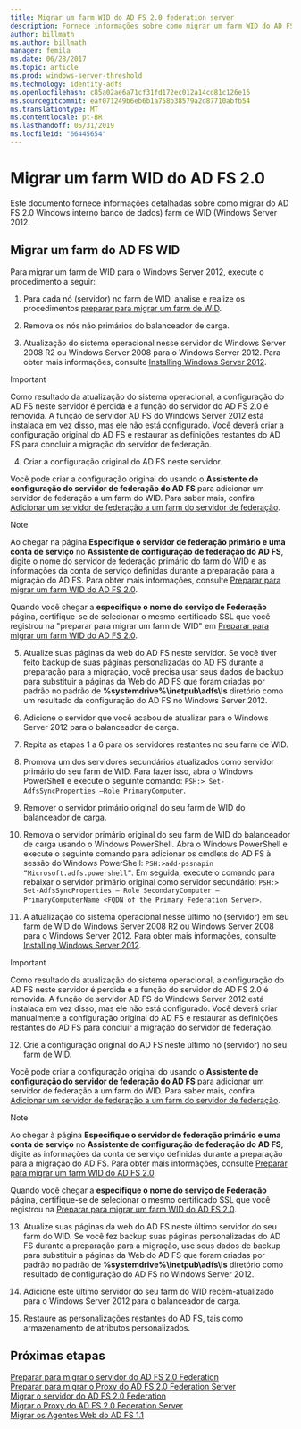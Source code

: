 ```yaml
---
title: Migrar um farm WID do AD FS 2.0 federation server
description: Fornece informações sobre como migrar um farm WID do AD FS 2.0 server para o Windows Server 2012
author: billmath
ms.author: billmath
manager: femila
ms.date: 06/28/2017
ms.topic: article
ms.prod: windows-server-threshold
ms.technology: identity-adfs
ms.openlocfilehash: c85a02ae6a71cf31fd172ec012a14cd81c126e16
ms.sourcegitcommit: eaf071249b6eb6b1a758b38579a2d87710abfb54
ms.translationtype: MT
ms.contentlocale: pt-BR
ms.lasthandoff: 05/31/2019
ms.locfileid: "66445654"
---
```

# <a name="migrate-an-ad-fs-20-wid-farm"></a>Migrar um farm WID do AD FS 2.0  
Este documento fornece informações detalhadas sobre como migrar do AD FS 2.0 Windows interno banco de dados) farm de WID (Windows Server 2012.

## <a name="migrate-an-ad-fs-wid-farm"></a>Migrar um farm do AD FS WID
Para migrar um farm de WID para o Windows Server 2012, execute o procedimento a seguir:  
  
1.  Para cada nó (servidor) no farm de WID, analise e realize os procedimentos [preparar para migrar um farm de WID](prepare-to-migrate-a-wid-farm.md).  
  
2.  Remova os nós não primários do balanceador de carga.  
  
3.  Atualização do sistema operacional nesse servidor do Windows Server 2008 R2 ou Windows Server 2008 para o Windows Server 2012. Para obter mais informações, consulte [Installing Windows Server 2012](https://technet.microsoft.com/library/jj134246.aspx).  
  
> [!IMPORTANT]
>  Como resultado da atualização do sistema operacional, a configuração do AD FS neste servidor é perdida e a função do servidor do AD FS 2.0 é removida. A função de servidor AD FS do Windows Server 2012 está instalada em vez disso, mas ele não está configurado. Você deverá criar a configuração original do AD FS e restaurar as definições restantes do AD FS para concluir a migração do servidor de federação.  
  
4. Criar a configuração original do AD FS neste servidor.  
  
Você pode criar a configuração original do usando o **Assistente de configuração do servidor de federação do AD FS** para adicionar um servidor de federação a um farm do WID. Para saber mais, confira [Adicionar um servidor de federação a um farm do servidor de federação](add-a-federation-server-to-a-federation-server-farm.md).  
  
> [!NOTE]
> Ao chegar na página **Especifique o servidor de federação primário e uma conta de serviço** no **Assistente de configuração de federação do AD FS**, digite o nome do servidor de federação primário do farm do WID e as informações da conta de serviço definidas durante a preparação para a migração do AD FS. Para obter mais informações, consulte [Preparar para migrar um farm WID do AD FS 2.0](prepare-to-migrate-a-wid-farm.md). 
>  
> Quando você chegar a **especifique o nome do serviço de Federação** página, certifique-se de selecionar o mesmo certificado SSL que você registrou na "preparar para migrar um farm de WID" em [Preparar para migrar um farm WID do AD FS 2.0](prepare-to-migrate-a-wid-farm.md).  
  
5. Atualize suas páginas da web do AD FS neste servidor. Se você tiver feito backup de suas páginas personalizadas do AD FS durante a preparação para a migração, você precisa usar seus dados de backup para substituir a páginas da Web do AD FS que foram criadas por padrão no padrão de **%systemdrive%\inetpub\adfs\ls** diretório como um resultado da configuração do AD FS no Windows Server 2012.  
  
6. Adicione o servidor que você acabou de atualizar para o Windows Server 2012 para o balanceador de carga.  
  
7. Repita as etapas 1 a 6 para os servidores restantes no seu farm de WID.  
  
8. Promova um dos servidores secundários atualizados como servidor primário do seu farm de WID. Para fazer isso, abra o Windows PowerShell e execute o seguinte comando: `PSH:> Set-AdfsSyncProperties –Role PrimaryComputer`.  
  
9. Remover o servidor primário original do seu farm de WID do balanceador de carga.  
  
10. Remova o servidor primário original do seu farm de WID do balanceador de carga usando o Windows PowerShell. Abra o Windows PowerShell e execute o seguinte comando para adicionar os cmdlets do AD FS à sessão do Windows PowerShell: `PSH:>add-pssnapin “Microsoft.adfs.powershell”`. Em seguida, execute o comando para rebaixar o servidor primário original como servidor secundário: `PSH:> Set-AdfsSyncProperties – Role SecondaryComputer –PrimaryComputerName <FQDN of the Primary Federation Server>`.  
  
11. A atualização do sistema operacional nesse último nó (servidor) em seu farm de WID do Windows Server 2008 R2 ou Windows Server 2008 para o Windows Server 2012. Para obter mais informações, consulte [Installing Windows Server 2012](https://technet.microsoft.com/library/jj134246.aspx).  
  
> [!IMPORTANT]
>  Como resultado da atualização do sistema operacional, a configuração do AD FS neste servidor é perdida e a função do servidor do AD FS 2.0 é removida. A função de servidor AD FS do Windows Server 2012 está instalada em vez disso, mas ele não está configurado. Você deverá criar manualmente a configuração original do AD FS e restaurar as definições restantes do AD FS para concluir a migração do servidor de federação.  
  
12. Crie a configuração original do AD FS neste último nó (servidor) no seu farm de WID.  
  
Você pode criar a configuração original do usando o **Assistente de configuração do servidor de federação do AD FS** para adicionar um servidor de federação a um farm do WID. Para saber mais, confira [Adicionar um servidor de federação a um farm do servidor de federação](add-a-federation-server-to-a-federation-server-farm.md).  
  
> [!NOTE]
> Ao chegar à página **Especifique o servidor de federação primário e uma conta de serviço** no **Assistente de configuração de federação do AD FS**, digite as informações da conta de serviço definidas durante a preparação para a migração do AD FS. Para obter mais informações, consulte [Preparar para migrar um farm WID do AD FS 2.0](prepare-to-migrate-a-wid-farm.md). 
>  
> Quando você chegar a **especifique o nome do serviço de Federação** página, certifique-se de selecionar o mesmo certificado SSL que você registrou na [Preparar para migrar um farm WID do AD FS 2.0](prepare-to-migrate-a-wid-farm.md).  
  
13. Atualize suas páginas da web do AD FS neste último servidor do seu farm do WID. Se você fez backup suas páginas personalizadas do AD FS durante a preparação para a migração, use seus dados de backup para substituir a páginas da Web do AD FS que foram criadas por padrão no padrão de **%systemdrive%\inetpub\adfs\ls** diretório como resultado de configuração do AD FS no Windows Server 2012.  
  
14. Adicione este último servidor do seu farm do WID recém-atualizado para o Windows Server 2012 para o balanceador de carga.  
  
15. Restaure as personalizações restantes do AD FS, tais como armazenamento de atributos personalizados.  
  
## <a name="next-steps"></a>Próximas etapas
 [Preparar para migrar o servidor do AD FS 2.0 Federation](prepare-to-migrate-ad-fs-fed-server.md)   
 [Preparar para migrar o Proxy do AD FS 2.0 Federation Server](prepare-to-migrate-ad-fs-fed-proxy.md)   
 [Migrar o servidor do AD FS 2.0 Federation](migrate-the-ad-fs-fed-server.md)   
 [Migrar o Proxy do AD FS 2.0 Federation Server](migrate-the-ad-fs-2-fed-server-proxy.md)   
 [Migrar os Agentes Web do AD FS 1.1](migrate-the-ad-fs-web-agent.md)
